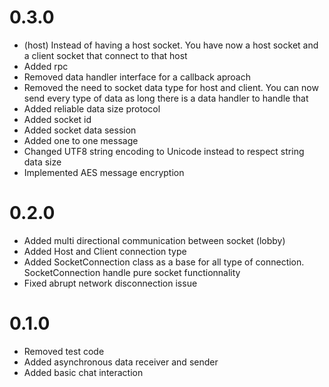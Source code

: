# 0.3.0

- (host) Instead of having a host socket. You have now a host socket and a client socket that connect to that host
- Added rpc
- Removed data handler interface for a callback aproach
- Removed the need to socket data type for host and client. You can now send every type of data as long there is a data handler to handle that
- Added reliable data size protocol
- Added socket id
- Added socket data session
- Added one to one message
- Changed UTF8 string encoding to Unicode instead to respect string data size
- Implemented AES message encryption
 
# 0.2.0

- Added multi directional communication between socket (lobby)
- Added Host and Client connection type
- Added SocketConnection class as a base for all type of connection. SocketConnection handle pure socket functionnality
- Fixed abrupt network disconnection issue

# 0.1.0

- Removed test code
- Added asynchronous data receiver and sender
- Added basic chat interaction